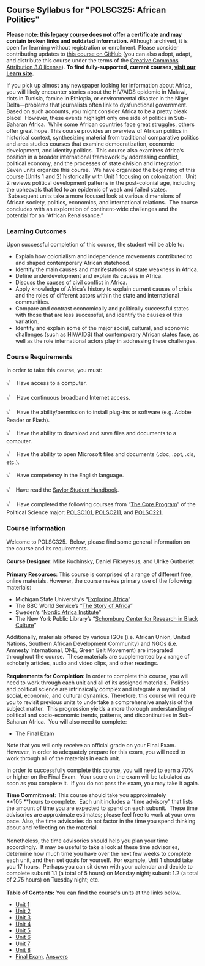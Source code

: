 Course Syllabus for "POLSC325: African Politics"
------------------------------------------------

**Please note: this [legacy course](https://sayloracademy.zendesk.com/hc/en-us/articles/206089967) does not offer a certificate and may contain 
broken links and outdated information.** Although archived, it is open 
for learning without registration or enrollment. Please consider contributing 
updates to [this course on GitHub](https://github.com/saylordotorg/course_polsc325) 
(you can also adopt, adapt, and distribute this course under the terms of 
the [Creative Commons Attribution 3.0 license](http://creativecommons.org/licenses/by/3.0/)). **To find fully-supported, current courses, [visit our 
Learn site](https://learn.saylor.org).**

If you pick up almost any newspaper looking for information about
Africa, you will likely encounter stories about the HIV/AIDS epidemic in
Malawi, riots in Tunisia, famine in Ethiopia, or environmental disaster
in the Niger Delta—problems that journalists often link to dysfunctional
government.  Based on such accounts, you might consider Africa to be a
pretty bleak place!  However, these events highlight only one side of
politics in Sub-Saharan Africa.  While some African countries face great
struggles, others offer great hope. This course provides an overview of
African politics in historical context, synthesizing material from
traditional comparative politics and area studies courses that examine
democratization, economic development, and identity politics.  This
course also examines Africa’s position in a broader international
framework by addressing conflict, political economy, and the processes
of state division and integration. Seven units organize this course.  We
have organized the beginning of this course (Units 1 and 2) historically
with Unit 1 focusing on colonization.  Unit 2 reviews political
development patterns in the post-colonial age, including the upheavals
that led to an epidemic of weak and failed states.  Subsequent units
take a more focused look at various dimensions of African society,
politics, economics, and international relations.  The course concludes
with an exploration of continent-wide challenges and the potential for
an “African Renaissance.”

### Learning Outcomes

Upon successful completion of this course, the student will be able to:

-   Explain how colonialism and independence movements contributed to
    and shaped contemporary African statehood.
-   Identify the main causes and manifestations of state weakness in
    Africa.
-   Define underdevelopment and explain its causes in Africa.
-   Discuss the causes of civil conflict in Africa.
-   Apply knowledge of Africa’s history to explain current causes of
    crisis and the roles of different actors within the state and
    international communities.
-   Compare and contrast economically and politically successful states
    with those that are less successful, and identify the causes of this
    variation.
-   Identify and explain some of the major social, cultural, and
    economic challenges (such as HIV/AIDS) that contemporary African
    states face, as well as the role international actors play in
    addressing these challenges.

### Course Requirements

In order to take this course, you must:  
  
 <span
style="color: rgb(85, 85, 85); font-family: 'Myriad Pro', 'Gill Sans', 'Gill Sans MT', Calibri, sans-serif; font-size: 16px; line-height: 24px; text-align: left; -webkit-text-size-adjust: none; ">√
   </span>Have access to a computer.  
  
 <span
style="color: rgb(85, 85, 85); font-family: 'Myriad Pro', 'Gill Sans', 'Gill Sans MT', Calibri, sans-serif; font-size: 16px; line-height: 24px; text-align: left; -webkit-text-size-adjust: none; ">√
   </span>Have continuous broadband Internet access.  
  
 <span
style="color: rgb(85, 85, 85); font-family: 'Myriad Pro', 'Gill Sans', 'Gill Sans MT', Calibri, sans-serif; font-size: 16px; line-height: 24px; text-align: left; -webkit-text-size-adjust: none; ">√
   </span>Have the ability/permission to install plug-ins or software
(e.g. Adobe Reader or Flash).  
  
 <span
style="color: rgb(85, 85, 85); font-family: 'Myriad Pro', 'Gill Sans', 'Gill Sans MT', Calibri, sans-serif; font-size: 16px; line-height: 24px; text-align: left; -webkit-text-size-adjust: none; ">√
   </span>Have the ability to download and save files and documents to a
computer.  
  
 <span
style="color: rgb(85, 85, 85); font-family: 'Myriad Pro', 'Gill Sans', 'Gill Sans MT', Calibri, sans-serif; font-size: 16px; line-height: 24px; text-align: left; -webkit-text-size-adjust: none; ">√
   </span>Have the ability to open Microsoft files and documents (.doc,
.ppt, .xls, etc.).  
  
 <span
style="color: rgb(85, 85, 85); font-family: 'Myriad Pro', 'Gill Sans', 'Gill Sans MT', Calibri, sans-serif; font-size: 16px; line-height: 24px; text-align: left; -webkit-text-size-adjust: none; ">√</span> <span
style="color: rgb(85, 85, 85); font-family: 'Myriad Pro', 'Gill Sans', 'Gill Sans MT', Calibri, sans-serif; font-size: 16px; line-height: 24px; text-align: left; -webkit-text-size-adjust: none; "> 
 </span>Have competency in the English language.  
  
 <span
style="color: rgb(85, 85, 85); font-family: 'Myriad Pro', 'Gill Sans', 'Gill Sans MT', Calibri, sans-serif; font-size: 16px; line-height: 24px; text-align: left; -webkit-text-size-adjust: none; ">√</span> 
  Have read the [Saylor Student
Handbook](https://resources.saylor.org/wwwresources/archived/site/wp-content/uploads/2012/05/Saylor-StudentHandbook.pdf).  
  
 <span
style="color: rgb(85, 85, 85); font-family: 'Myriad Pro', 'Gill Sans', 'Gill Sans MT', Calibri, sans-serif; font-size: 16px; line-height: 24px; text-align: left; -webkit-text-size-adjust: none; ">√
   </span>Have completed the following courses from “[The Core
Program](http://www.saylor.org/majors/political-science/)” of the
Political Science major:
[POLSC101](http://www.saylor.org/courses/polsc101/),
[POLSC211](http://www.saylor.org/courses/polsc211/), and
[POLSC221](http://www.saylor.org/courses/polsc221/).

### Course Information

Welcome to POLSC325.  Below, please find some general information on the
course and its requirements.  
    
 **Course Designer**: Mike Kuchinsky, Daniel Fikreyesus, and Ulrike
Gutberlet  
    
 **Primary Resources**: This course is comprised of a range of different
free, online materials. However, the course makes primary use of the
following materials:  

-   Michigan State University’s “[Exploring
    Africa](http://exploringafrica.matrix.msu.edu/students/curriculum/)”
-   The BBC World Service’s “[The Story of
    Africa](http://www.bbc.co.uk/worldservice/specials/1624_story_of_africa/index.shtml)”
-   Sweden’s “[Nordic Africa Institute](http://www.nai.uu.se/)”
-   The New York Public Library’s “[Schomburg Center for Research in
    Black Culture](http://www.nypl.org/locations/schomburg)”

Additionally, materials offered by various IGOs (i.e. African Union,
United Nations, Southern African Development Community) and NGOs (i.e.
Amnesty International, ONE, Green Belt Movement) are integrated
throughout the course.  These materials are supplemented by a range of
scholarly articles, audio and video clips, and other readings.  
    
 **Requirements for Completion**: In order to complete this course, you
will need to work through each unit and all of its assigned materials. 
Politics and political science are intrinsically complex and integrate a
myriad of social, economic, and cultural dynamics. Therefore, this
course will require you to revisit previous units to undertake a
comprehensive analysis of the subject matter.  This progression yields a
more thorough understanding of political and socio-economic trends,
patterns, and discontinuities in Sub-Saharan Africa.  You will also need
to complete:  

-   The Final Exam

Note that you will only receive an official grade on your Final Exam. 
However, in order to adequately prepare for this exam, you will need to
work through all of the materials in each unit.  
  
 In order to successfully complete this course, you will need to earn a
70% or higher on the Final Exam.  Your score on the exam will be
tabulated as soon as you complete it.  If you do not pass the exam, you
may take it again.  
  
 **Time Commitment**: This course should take you approximately
**105 **hours to complete.  Each unit includes a “time advisory” that
lists the amount of time you are expected to spend on each subunit. 
These time advisories are approximate estimates; please feel free to
work at your own pace. Also, the time advisories do not factor in the
time you spend thinking about and reflecting on the material.  
    
 Nonetheless, the time advisories should help you plan your time
accordingly.  It may be useful to take a look at these time advisories,
determine how much time you have over the next few weeks to complete
each unit, and then set goals for yourself.  For example, Unit 1 should
take you 17 hours.  Perhaps you can sit down with your calendar and
decide to complete subunit 1.1 (a total of 5 hours) on Monday night;
subunit 1.2 (a total of 2.75 hours) on Tuesday night; etc.  
    
**Table of Contents:** You can find the course's units at the links below.

- [Unit 1](https://legacy.saylor.org/polsc325/Unit01/)
- [Unit 2](https://legacy.saylor.org/polsc325/Unit02/)
- [Unit 3](https://legacy.saylor.org/polsc325/Unit03/)
- [Unit 4](https://legacy.saylor.org/polsc325/Unit04/)
- [Unit 5](https://legacy.saylor.org/polsc325/Unit05/)
- [Unit 6](https://legacy.saylor.org/polsc325/Unit06/)
- [Unit 7](https://legacy.saylor.org/polsc325/Unit07/)
- [Unit 8](https://legacy.saylor.org/polsc325/Unit08/)
- [Final Exam](http://saylordotorg.github.io/LegacyExams/POLSC/POLSC325/POLSC325-FinalExam.html), [Answers](http://saylordotorg.github.io/LegacyExams/POLSC/POLSC325/POLSC325-FinalExam-Answers.html)
